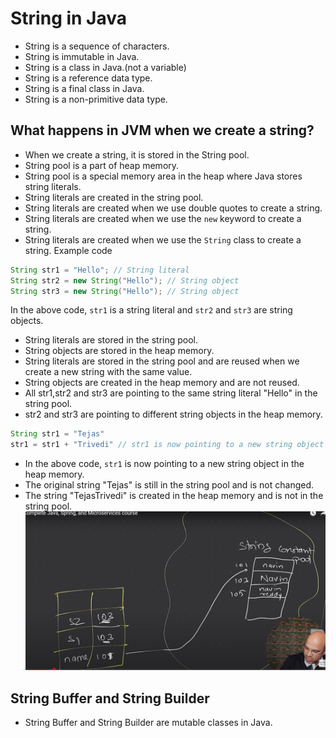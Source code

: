 # String in Java
- String is a sequence of characters.
- String is immutable in Java.
- String is a class in Java.(not a variable)
- String is a reference data type.
- String is a final class in Java.
- String is a non-primitive data type.

## What happens in JVM when we create a string?
- When we create a string, it is stored in the String pool.
- String pool is a part of heap memory.
- String pool is a special memory area in the heap where Java stores string literals.
- String literals are created in the string pool.
- String literals are created when we use double quotes to create a string.
- String literals are created when we use the `new` keyword to create a string.
- String literals are created when we use the `String` class to create a string.
Example code
```java
String str1 = "Hello"; // String literal
String str2 = new String("Hello"); // String object
String str3 = new String("Hello"); // String object
```
In the above code, `str1` is a string literal and `str2` and `str3` are string objects.
- String literals are stored in the string pool.
- String objects are stored in the heap memory.
- String literals are stored in the string pool and are reused when we create a new string with the same value.
- String objects are created in the heap memory and are not reused.
- All str1,str2 and str3 are pointing to the same string literal "Hello" in the string pool.
- str2 and str3 are pointing to different string objects in the heap memory.
```java
String str1 = "Tejas"
str1 = str1 + "Trivedi" // str1 is now pointing to a new string object in the heap memory.
```
- In the above code, `str1` is now pointing to a new string object in the heap memory.
- The original string "Tejas" is still in the string pool and is not changed.
- The string "TejasTrivedi" is created in the heap memory and is not in the string pool.
![alt text](image.png)

## String Buffer and String Builder
- String Buffer and String Builder are mutable classes in Java.